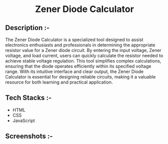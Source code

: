 # <p align="center">Zener Diode Calculator</p>

## Description :-

The Zener Diode Calculator is a specialized tool designed to assist electronics enthusiasts and professionals in determining the appropriate resistor value for a Zener diode circuit. By entering the input voltage, Zener voltage, and load current, users can quickly calculate the resistor needed to achieve stable voltage regulation. This tool simplifies complex calculations, ensuring that the diode operates efficiently within its specified voltage range. With its intuitive interface and clear output, the Zener Diode Calculator is essential for designing reliable circuits, making it a valuable resource for both learning and practical application.

## Tech Stacks :-

- HTML
- CSS
- JavaScript

## Screenshots :-
